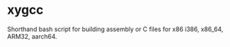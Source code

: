 # xygcc
Shorthand bash script for building assembly or C files for x86 i386, x86_64, ARM32, aarch64.
